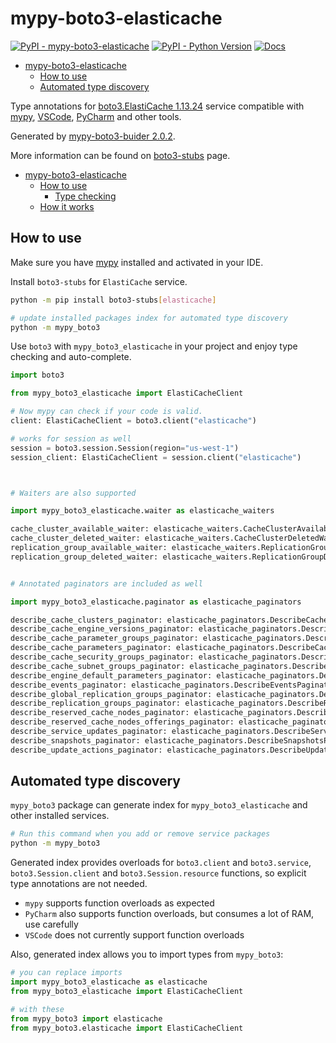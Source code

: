# mypy-boto3-elasticache

[![PyPI - mypy-boto3-elasticache](https://img.shields.io/pypi/v/mypy-boto3-elasticache.svg?color=blue)](https://pypi.org/project/mypy-boto3-elasticache)
[![PyPI - Python Version](https://img.shields.io/pypi/pyversions/mypy-boto3-elasticache.svg?color=blue)](https://pypi.org/project/mypy-boto3-elasticache)
[![Docs](https://img.shields.io/readthedocs/mypy-boto3-builder.svg?color=blue)](https://mypy-boto3-builder.readthedocs.io/)

- [mypy-boto3-elasticache](#mypy-boto3-elasticache)
  - [How to use](#how-to-use)
  - [Automated type discovery](#automated-type-discovery)


Type annotations for
[boto3.ElastiCache 1.13.24](https://boto3.amazonaws.com/v1/documentation/api/1.13.24/reference/services/elasticache.html#ElastiCache) service
compatible with [mypy](https://github.com/python/mypy), [VSCode](https://code.visualstudio.com/),
[PyCharm](https://www.jetbrains.com/pycharm/) and other tools.

Generated by [mypy-boto3-buider 2.0.2](https://github.com/vemel/mypy_boto3_builder).

More information can be found on [boto3-stubs](https://pypi.org/project/boto3-stubs/) page.

- [mypy-boto3-elasticache](#mypy-boto3-elasticache)
  - [How to use](#how-to-use)
    - [Type checking](#type-checking)
  - [How it works](#how-it-works)

## How to use

Make sure you have [mypy](https://github.com/python/mypy) installed and activated in your IDE.

Install `boto3-stubs` for `ElastiCache` service.

```bash
python -m pip install boto3-stubs[elasticache]

# update installed packages index for automated type discovery
python -m mypy_boto3
```

Use `boto3` with `mypy_boto3_elasticache` in your project and enjoy type checking and auto-complete.

```python
import boto3

from mypy_boto3_elasticache import ElastiCacheClient

# Now mypy can check if your code is valid.
client: ElastiCacheClient = boto3.client("elasticache")

# works for session as well
session = boto3.session.Session(region="us-west-1")
session_client: ElastiCacheClient = session.client("elasticache")



# Waiters are also supported

import mypy_boto3_elasticache.waiter as elasticache_waiters

cache_cluster_available_waiter: elasticache_waiters.CacheClusterAvailableWaiter = client.get_waiter("cache_cluster_available")
cache_cluster_deleted_waiter: elasticache_waiters.CacheClusterDeletedWaiter = client.get_waiter("cache_cluster_deleted")
replication_group_available_waiter: elasticache_waiters.ReplicationGroupAvailableWaiter = client.get_waiter("replication_group_available")
replication_group_deleted_waiter: elasticache_waiters.ReplicationGroupDeletedWaiter = client.get_waiter("replication_group_deleted")


# Annotated paginators are included as well

import mypy_boto3_elasticache.paginator as elasticache_paginators

describe_cache_clusters_paginator: elasticache_paginators.DescribeCacheClustersPaginator = client.get_paginator("describe_cache_clusters")
describe_cache_engine_versions_paginator: elasticache_paginators.DescribeCacheEngineVersionsPaginator = client.get_paginator("describe_cache_engine_versions")
describe_cache_parameter_groups_paginator: elasticache_paginators.DescribeCacheParameterGroupsPaginator = client.get_paginator("describe_cache_parameter_groups")
describe_cache_parameters_paginator: elasticache_paginators.DescribeCacheParametersPaginator = client.get_paginator("describe_cache_parameters")
describe_cache_security_groups_paginator: elasticache_paginators.DescribeCacheSecurityGroupsPaginator = client.get_paginator("describe_cache_security_groups")
describe_cache_subnet_groups_paginator: elasticache_paginators.DescribeCacheSubnetGroupsPaginator = client.get_paginator("describe_cache_subnet_groups")
describe_engine_default_parameters_paginator: elasticache_paginators.DescribeEngineDefaultParametersPaginator = client.get_paginator("describe_engine_default_parameters")
describe_events_paginator: elasticache_paginators.DescribeEventsPaginator = client.get_paginator("describe_events")
describe_global_replication_groups_paginator: elasticache_paginators.DescribeGlobalReplicationGroupsPaginator = client.get_paginator("describe_global_replication_groups")
describe_replication_groups_paginator: elasticache_paginators.DescribeReplicationGroupsPaginator = client.get_paginator("describe_replication_groups")
describe_reserved_cache_nodes_paginator: elasticache_paginators.DescribeReservedCacheNodesPaginator = client.get_paginator("describe_reserved_cache_nodes")
describe_reserved_cache_nodes_offerings_paginator: elasticache_paginators.DescribeReservedCacheNodesOfferingsPaginator = client.get_paginator("describe_reserved_cache_nodes_offerings")
describe_service_updates_paginator: elasticache_paginators.DescribeServiceUpdatesPaginator = client.get_paginator("describe_service_updates")
describe_snapshots_paginator: elasticache_paginators.DescribeSnapshotsPaginator = client.get_paginator("describe_snapshots")
describe_update_actions_paginator: elasticache_paginators.DescribeUpdateActionsPaginator = client.get_paginator("describe_update_actions")
```

## Automated type discovery

`mypy_boto3` package can generate index for `mypy_boto3_elasticache` and other installed services.

```bash
# Run this command when you add or remove service packages
python -m mypy_boto3
```

Generated index provides overloads for `boto3.client` and `boto3.service`,
`boto3.Session.client` and `boto3.Session.resource` functions,
so explicit type annotations are not needed.

- `mypy` supports function overloads as expected
- `PyCharm` also supports function overloads, but consumes a lot of RAM, use carefully
- `VSCode` does not currently support function overloads

Also, generated index allows you to import types from `mypy_boto3`:

```python
# you can replace imports
import mypy_boto3_elasticache as elasticache
from mypy_boto3_elasticache import ElastiCacheClient

# with these
from mypy_boto3 import elasticache
from mypy_boto3.elasticache import ElastiCacheClient
```